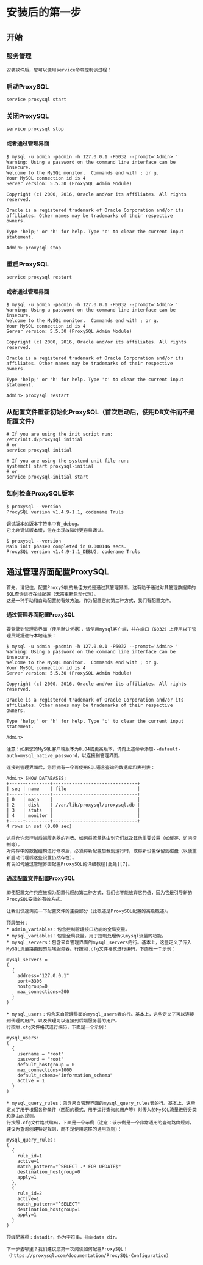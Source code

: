 # 安装后的第一步

## 开始

### 服务管理

    安装软件后，您可以使用service命令控制该过程：

### 启动ProxySQL

    service proxysql start

### 关闭ProxySQL

    service proxysql stop

#### 或者通过管理界面

    $ mysql -u admin -padmin -h 127.0.0.1 -P6032 --prompt='Admin> '
    Warning: Using a password on the command line interface can be insecure.
    Welcome to the MySQL monitor.  Commands end with ; or g.
    Your MySQL connection id is 4
    Server version: 5.5.30 (ProxySQL Admin Module)
    
    Copyright (c) 2000, 2016, Oracle and/or its affiliates. All rights reserved.
    
    Oracle is a registered trademark of Oracle Corporation and/or its
    affiliates. Other names may be trademarks of their respective
    owners.
    
    Type 'help;' or 'h' for help. Type 'c' to clear the current input statement.
    
    Admin> proxysql stop

### 重启ProxySQL

    service proxysql restart

#### 或者通过管理界面

    $ mysql -u admin -padmin -h 127.0.0.1 -P6032 --prompt='Admin> '
    Warning: Using a password on the command line interface can be insecure.
    Welcome to the MySQL monitor.  Commands end with ; or g.
    Your MySQL connection id is 4
    Server version: 5.5.30 (ProxySQL Admin Module)
    
    Copyright (c) 2000, 2016, Oracle and/or its affiliates. All rights reserved.
    
    Oracle is a registered trademark of Oracle Corporation and/or its
    affiliates. Other names may be trademarks of their respective
    owners.
    
    Type 'help;' or 'h' for help. Type 'c' to clear the current input statement.
    
    Admin> proxysql restart
    
### 从配置文件重新初始化ProxySQL（首次启动后，使用DB文件而不是配置文件）

    # If you are using the init script run:
    /etc/init.d/proxysql initial
    # or
    service proxysql initial
    
    # If you are using the systemd unit file run:
    systemctl start proxysql-initial
    # or
    service proxysql-initial start

### 如何检查ProxySQL版本

    $ proxysql --version
    ProxySQL version v1.4.9-1.1, codename Truls
    
    调试版本的版本字符串中有_debug。
    它比非调试版本慢，但在出现故障时更容易调试。
        
    $ proxysql --version
    Main init phase0 completed in 0.000146 secs.
    ProxySQL version v1.4.9-1.1_DEBUG, codename Truls


## 通过管理界面配置ProxySQL

    首先，请记住，配置ProxySQL的最佳方式是通过其管理界面。这有助于通过对其管理数据库的SQL查询进行在线配置（无需重新启动代理）。
    这是一种手动和自动配置的有效方法。作为配置它的第二种方式，我们有配置文件。
    
#### 通过管理界面配置ProxySQL   

    要登录到管理员界面（使用默认凭据），请使用mysql客户端，并在端口（6032）上使用以下管理员凭据进行本地连接：
        
    $ mysql -u admin -padmin -h 127.0.0.1 -P6032 --prompt='Admin> '
    Warning: Using a password on the command line interface can be insecure.
    Welcome to the MySQL monitor.  Commands end with ; or g.
    Your MySQL connection id is 4
    Server version: 5.5.30 (ProxySQL Admin Module)
    
    Copyright (c) 2000, 2016, Oracle and/or its affiliates. All rights reserved.
    
    Oracle is a registered trademark of Oracle Corporation and/or its
    affiliates. Other names may be trademarks of their respective
    owners.
    
    Type 'help;' or 'h' for help. Type 'c' to clear the current input statement.
    
    Admin>

    注意：如果您的MySQL客户端版本为8.04或更高版本，请向上述命令添加--default-auth=mysql_native_password，以连接到管理界面。
    
    连接到管理界面后，您将拥有一个可使用SQL语言查询的数据库和表列表：
    
    Admin> SHOW DATABASES;
    +-----+---------+-------------------------------+
    | seq | name    | file                          |
    +-----+---------+-------------------------------+
    | 0   | main    |                               |
    | 2   | disk    | /var/lib/proxysql/proxysql.db |
    | 3   | stats   |                               |
    | 4   | monitor |                               |
    +-----+---------+-------------------------------+
    4 rows in set (0.00 sec)

    这将允许您控制后端服务器的列表、如何将流量路由到它们以及其他重要设置（如缓存、访问控制等）。
    对内存中的数据结构进行修改后，必须将新配置加载到运行时，或将新设置保留到磁盘（以便重新启动代理后这些设置仍然存在）。
    有关如何通过管理界面配置ProxySQL的详细教程[此处][7]。
    
#### 通过配置文件配置ProxySQL

    即使配置文件只应被视为配置代理的第二种方式，我们也不能放弃它的值，因为它是引导新的ProxySQL安装的有效方式。
    
    让我们快速浏览一下配置文件的主要部分（此概述是ProxySQL配置的高级概述）。
    
    顶层部分：
    * admin_variables：包含控制管理接口功能的全局变量。
    * mysql_variables：包含全局变量，用于控制处理传入mysql流量的功能。
    * mysql_servers：包含来自管理界面的mysql_servers的行。基本上，这些定义了传入MySQL流量路由到的后端服务器。行按照.cfg文件格式进行编码，下面是一个示例：

    mysql_servers =
    (
      {
        address="127.0.0.1"
        port=3306
        hostgroup=0
        max_connections=200
      }
    )
    
    * mysql_users：包含来自管理界面的mysql_users表的行。基本上，这些定义了可以连接到代理的用户，以及代理可以连接到后端服务器的用户。
    行按照.cfg文件格式进行编码，下面是一个示例：

    mysql_users:
    (
      {
        username = "root"
        password = "root"
        default_hostgroup = 0
        max_connections=1000
        default_schema="information_schema"
        active = 1
      }
    )

    * mysql_query_rules：包含来自管理界面的mysql_query_rules表的行。基本上，这些定义了用于根据各种条件（匹配的模式、用于运行查询的用户等）对传入的MySQL流量进行分类和路由的规则。
    行按照.cfg文件格式编码，下面是一个示例（注意：该示例是一个非常通用的查询路由规则，建议为查询创建特定规则，而不是使用这样的通用规则）：
    
    mysql_query_rules:
    (
      {
        rule_id=1
        active=1
        match_pattern="^SELECT .* FOR UPDATE$"
        destination_hostgroup=0
        apply=1
      },
      {
        rule_id=2
        active=1
        match_pattern="^SELECT"
        destination_hostgroup=1
        apply=1
      }
    )
    
    顶级配置项：datadir，作为字符串，指向data dir。

    下一步去哪里？我们建议您第一次阅读如何配置ProxySQL！（https://proxysql.com/documentation/ProxySQL-Configuration）